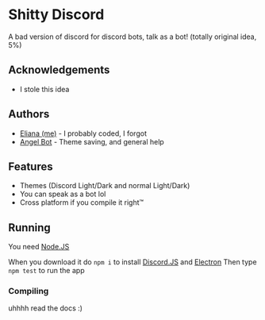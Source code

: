 # Shitty Discord

A bad version of discord for discord bots, talk as a bot! (totally original idea, 5%)

## Acknowledgements
 - I stole this idea
## Authors
- [Eliana (me)](https://www.github.com/Cheese-Curd) - I probably coded, I forgot
- [Angel Bot](https://www.github.com/AngelDTF) - Theme saving, and general help
## Features
- Themes (Discord Light/Dark and normal Light/Dark)
- You can speak as a bot lol
- Cross platform if you compile it right™
## Running
You need [Node.JS](https://nodejs.org/en/)

When you download it do `npm i` to install [Discord.JS](https://discord.js.org/) and [Electron](https://www.electronjs.org/)
Then type `npm test` to run the app

### Compiling
uhhhh read the docs :)
